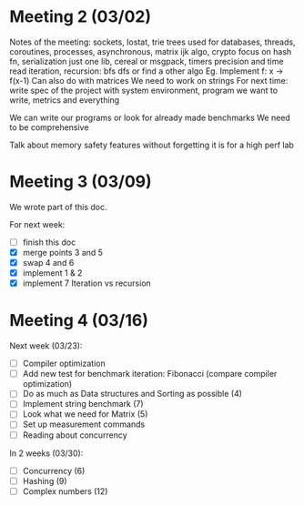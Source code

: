 # Meeting 2 (03/02)

Notes of the meeting:
sockets, Iostat, trie trees used for databases, threads, coroutines, processes, asynchronous, matrix ijk algo, crypto focus on hash fn, serialization just one lib, cereal or msgpack, timers precision and time read
iteration, recursion: bfs dfs or find a other algo
Eg. Implement f: x -> f(x-1)
Can also do with matrices
We need to work on strings
For next time: write spec of the project with system environment, program we want to write, metrics and everything

We can write our programs or look for already made benchmarks
We need to be comprehensive


Talk about memory safety features without forgetting it is for a high perf lab

# Meeting 3 (03/09)

We wrote part of this doc.

For next week:
- [ ] finish this doc
- [x] merge points 3 and 5
- [x] swap 4 and 6
- [x] implement 1 & 2
- [x] implement 7 Iteration vs recursion

# Meeting 4 (03/16)

Next week (03/23):

- [ ] Compiler optimization
- [ ] Add new test for benchmark iteration: Fibonacci (compare compiler optimization)
- [ ] Do as much as Data structures and Sorting as possible (4)
- [ ] Implement string benchmark (7)
- [ ] Look what we need for Matrix (5)
- [ ] Set up measurement commands
- [ ] Reading about concurrency

In 2 weeks (03/30):

- [ ] Concurrency (6)
- [ ] Hashing (9)
- [ ] Complex numbers (12)